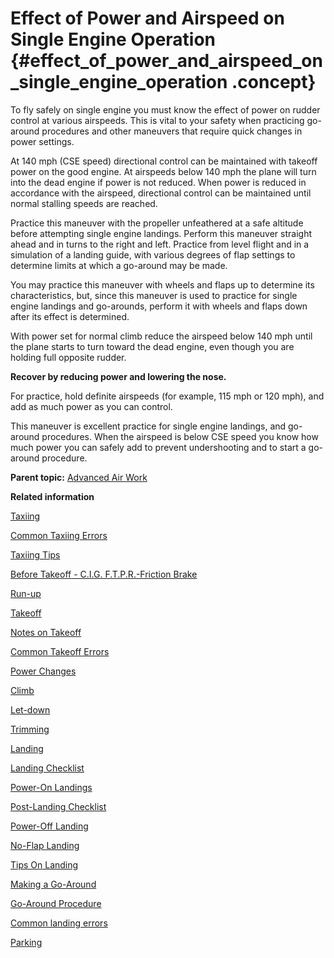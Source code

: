 # Effect of Power and Airspeed on Single Engine Operation {#effect_of_power_and_airspeed_on_single_engine_operation .concept}

To fly safely on single engine you must know the effect of power on rudder control at various airspeeds. This is vital to your safety when practicing go-around procedures and other maneuvers that require quick changes in power settings.

At 140 mph \(CSE speed\) directional control can be maintained with takeoff power on the good engine. At airspeeds below 140 mph the plane will turn into the dead engine if power is not reduced. When power is reduced in accordance with the airspeed, directional control can be maintained until normal stalling speeds are reached.

Practice this maneuver with the propeller unfeathered at a safe altitude before attempting single engine landings. Perform this maneuver straight ahead and in turns to the right and left. Practice from level flight and in a simulation of a landing guide, with various degrees of flap settings to determine limits at which a go-around may be made.

You may practice this maneuver with wheels and flaps up to determine its characteristics, but, since this maneuver is used to practice for single engine landings and go-arounds, perform it with wheels and flaps down after its effect is determined.

With power set for normal climb reduce the airspeed below 140 mph until the plane starts to turn toward the dead engine, even though you are holding full opposite rudder.

**Recover by reducing power and lowering the nose.**

For practice, hold definite airspeeds \(for example, 115 mph or 120 mph\), and add as much power as you can control.

This maneuver is excellent practice for single engine landings, and go-around procedures. When the airspeed is below CSE speed you know how much power you can safely add to prevent undershooting and to start a go-around procedure.

**Parent topic:** [Advanced Air Work](../topics/advanced_air_work.md)

**Related information**  


[Taxiing](../topics/taxiing.md)

[Common Taxiing Errors](../topics/common_taxiing_errors.md)

[Taxiing Tips](../topics/taxiing_tips.md)

[Before Takeoff - C.I.G. F.T.P.R.-Friction Brake](../topics/before_takeoff_c.i.g.f.t.p.r._friction_brake.md)

[Run-up](../topics/run_up.md)

[Takeoff](../topics/takeoff.md)

[Notes on Takeoff](../topics/notes_on_takeoff.md)

[Common Takeoff Errors](../topics/common_takeoff_errors.md)

[Power Changes](../topics/power_changes.md)

[Climb](../topics/climb.md)

[Let-down](../topics/let_down.md)

[Trimming](../topics/trimming.md)

[Landing](../topics/landing.md)

[Landing Checklist](../topics/landing_checklist.md)

[Power-On Landings](../topics/power_on_landings.md)

[Post-Landing Checklist](../topics/post_landing_checklist.md)

[Power-Off Landing](../topics/power_off_landing.md)

[No-Flap Landing](../topics/no_flap_landing.md)

[Tips On Landing](../topics/tips_on_landing.md)

[Making a Go-Around](../topics/making_a_go_around.md)

[Go-Around Procedure](../topics/go_around_procedure.md)

[Common landing errors](../topics/common_landing_errors.md)

[Parking](../topics/parking.md)

